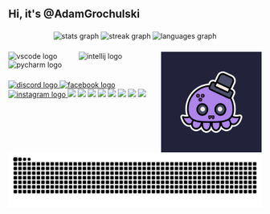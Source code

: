 <h2 align="left">Hi, it's @AdamGrochulski</h2>

###

<div align="center">
  <img src="https://github-readme-stats.vercel.app/api?username=AdamGrochulski&hide_title=false&hide_rank=true&show_icons=true&include_all_commits=false&count_private=true&disable_animations=false&theme=material-palenight&locale=en&hide_border=true&custom_title=My%20stats" height="150" alt="stats graph"  />
  <img src="https://streak-stats.demolab.com?user=AdamGrochulski&locale=en&mode=weekly&theme=material-palenight&hide_border=true&border_radius=5&date_format=j%20M%5B%20Y%5D" height="150" alt="streak graph"  />
  <img src="https://github-readme-stats.vercel.app/api/top-langs?username=AdamGrochulski&locale=en&hide_title=false&layout=compact&card_width=320&langs_count=5&theme=material-palenight&hide_border=true&custom_title=Languages%20%E2%80%8B%E2%80%8BI%20Use" height="150" alt="languages graph"  />
</div>

###

<img align="right" height="200" src="https://raw.githubusercontent.com/AdamGrochulski/AdamGrochulski/refs/heads/master/Octoone_Modern_Avatar_512.jpg"  />

###

<div align="left">
  <img src="https://cdn.jsdelivr.net/gh/devicons/devicon/icons/vscode/vscode-original.svg" height="35" alt="vscode logo"  />
  <img width="35" />
  <img src="https://cdn.jsdelivr.net/gh/devicons/devicon/icons/intellij/intellij-original.svg" height="35" alt="intellij logo"  />
  <img width="35" />
  <img src="https://cdn.jsdelivr.net/gh/devicons/devicon/icons/pycharm/pycharm-original.svg" height="35" alt="pycharm logo"  />
</div>

###

<div align="left">
  <a href="https://discord.com/users/334974234163937280" target="_blank">
    <img src="https://img.shields.io/static/v1?message=_adax&logo=discord&label=Discord&color=555555&logoColor=white&labelColor=7289DA&style=for-the-badge" height="35" alt="discord logo"  />
  </a>
  <a href="https://www.facebook.com/adax206" target="_blank">
    <img src="https://img.shields.io/static/v1?message=Adam%20Grochulski&logo=facebook&label=Facebook&color=555555&logoColor=white&labelColor=1877F2&style=for-the-badge" height="35" alt="facebook logo"  />
  </a>
  <a href="https://www.instagram.com/adax206/" target="_blank">
    <img src="https://img.shields.io/static/v1?message=adax206&logo=instagram&label=Instagram&color=555555&logoColor=white&labelColor=E4405F&style=for-the-badge" height="35" alt="instagram logo"  />
  </a>
  <img src="https://img.shields.io/badge/c-%2300599C.svg?style=for-the-badge&logo=c&logoColor=white" height="35""  />
  </a>
  <img src="https://img.shields.io/badge/java-%23ED8B00.svg?style=for-the-badge&logo=openjdk&logoColor=white" height="35""  />
  </a>
  <img src="https://img.shields.io/badge/python-3670A0?style=for-the-badge&logo=python&logoColor=ffdd54" height="35""  />
  </a>
  <img src="https://img.shields.io/badge/numpy-%23013243.svg?style=for-the-badge&logo=numpy&logoColor=white" height="35""  />
  </a>
  <img src="https://img.shields.io/badge/Cloudflare-F38020?style=for-the-badge&logo=Cloudflare&logoColor=white" height="35""  />
  </a>
  <img src="https://img.shields.io/badge/affinity%20desginer-%231B72BE.svg?style=for-the-badge&logo=affinity-designer&logoColor=white" height="35""  />
  </a>
  <img src="https://img.shields.io/badge/affinityphoto-%237E4DD2.svg?style=for-the-badge&logo=affinity-photo&logoColor=white" height="35""  />
  </a>
  <img src="https://img.shields.io/badge/Aseprite-FFFFFF?style=for-the-badge&logo=Aseprite&logoColor=#7D929E" height="35""  />
</div>

###

<br clear="both">

<img src="https://raw.githubusercontent.com/AdamGrochulski/AdamGrochulski/output/snake.svg" alt="Snake animation" />

###
